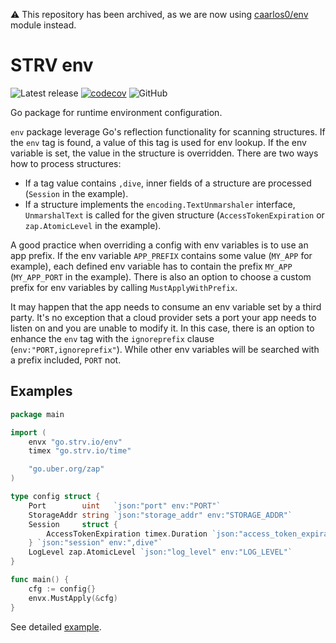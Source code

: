 ⚠ This repository has been archived, as we are now using [caarlos0/env](https://github.com/caarlos0/env) module instead.

# STRV env

![Latest release][release]
[![codecov][codecov-img]][codecov]
![GitHub][license]

Go package for runtime environment configuration.

`env` package leverage Go's reflection functionality for scanning structures. If the `env` tag is found, a value of this tag is used for
env lookup. If the env variable is set, the value in the structure is overridden. There are two ways how to process structures:
- If a tag value contains `,dive`, inner fields of a structure are processed (`Session` in the example).
- If a structure implements the `encoding.TextUnmarshaler` interface, `UnmarshalText` is called for the given structure (`AccessTokenExpiration` or `zap.AtomicLevel` in the example).

A good practice when overriding a config with env variables is to use an app prefix. If the env variable `APP_PREFIX` contains some
value (`MY_APP` for example), each defined env variable has to contain the prefix `MY_APP` (`MY_APP_PORT` in the example). There is also an option
to choose a custom prefix for env variables by calling `MustApplyWithPrefix`.

It may happen that the app needs to consume an env variable set by a third party. It's no exception that a cloud provider sets a port your app needs to listen on
and you are unable to modify it. In this case, there is an option to enhance the `env` tag with the `ignoreprefix` clause (`env:"PORT,ignoreprefix"`). While
other env variables will be searched with a prefix included, `PORT` not.

## Examples
```go
package main

import (
	envx "go.strv.io/env"
	timex "go.strv.io/time"

	"go.uber.org/zap"
)

type config struct {
	Port        uint   `json:"port" env:"PORT"`
	StorageAddr string `json:"storage_addr" env:"STORAGE_ADDR"`
	Session     struct {
		AccessTokenExpiration timex.Duration `json:"access_token_expiration" env:"SESSION_ACCESS_TOKEN_EXPIRATION"`
	} `json:"session" env:",dive"`
	LogLevel zap.AtomicLevel `json:"log_level" env:"LOG_LEVEL"`
}

func main() {
	cfg := config{}
	envx.MustApply(&cfg)
}
```

See detailed [example](./example_test.go).

[release]: https://img.shields.io/github/v/release/strvcom/strv-backend-go-env
[codecov]: https://codecov.io/gh/strvcom/strv-backend-go-env
[codecov-img]: https://codecov.io/gh/strvcom/strv-backend-go-env/branch/master/graph/badge.svg?token=0R45D7QB8L
[license]: https://img.shields.io/github/license/strvcom/strv-backend-go-env

